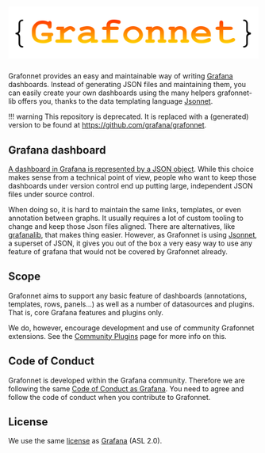 # ![Grafonnet logo](images/grafonnet.png)

Grafonnet provides an easy and maintainable way of writing
[Grafana](https://grafana.org) dashboards. Instead of generating JSON files and
maintaining them, you can easily create your own dashboards using the many
helpers grafonnet-lib offers you, thanks to the data templating language
[Jsonnet](http://jsonnet.org/).

!!! warning
    This repository is deprecated. It is replaced with a
    (generated) version to be found at <https://github.com/grafana/grafonnet>.

## Grafana dashboard

[A dashboard in Grafana is represented by a JSON
object](https://grafana.com/docs/grafana/latest/reference/dashboard/). While
this choice makes sense from a technical point of view, people who want to keep
those dashboards under version control end up putting large, independent JSON
files under source control.

When doing so, it is hard to maintain the same links, templates, or even
annotation between graphs. It usually requires a lot of custom tooling to
change and keep those Json files aligned. There are alternatives, like
[grafanalib](https://github.com/weaveworks/grafanalib), that makes thing easier.
However, as Grafonnet is using [Jsonnet](http://jsonnet.org/), a superset of
JSON, it gives you out of the box a very easy way to use any feature of grafana
that would not be covered by Grafonnet already.

## Scope

Grafonnet aims to support any basic feature of dashboards (annotations,
templates, rows, panels...) as well as a number of datasources and plugins. That
is, core Grafana features and plugins only.

We do, however, encourage development and use of community Grafonnet extensions.
See the [Community Plugins](community-plugins) page for more info on this.

## Code of Conduct

Grafonnet is developed within the Grafana community. Therefore we are following
the same [Code of Conduct as
Grafana](https://github.com/grafana/grafana/blob/master/CODE_OF_CONDUCT.md). You
need to agree and follow the code of conduct when you contribute to Grafonnet.

## License

We use the same
[license](https://github.com/nholuongut/grafonnet-lib/blob/master/LICENSE) as
[Grafana](https://github.com/grafana/grafana/blob/master/LICENSE) (ASL 2.0).
